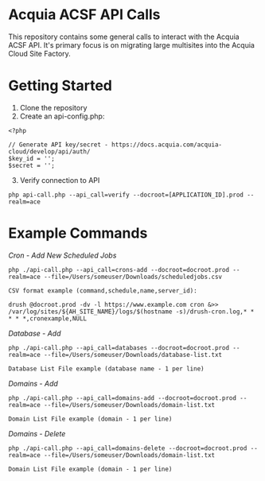 # Acquia ACSF API Calls

This repository contains some general calls to interact with the Acquia ACSF API. It's primary focus is on migrating large multisites into the Acquia Cloud Site Factory.

# Getting Started

1. Clone the repository
2. Create an api-config.php:

```
<?php

// Generate API key/secret - https://docs.acquia.com/acquia-cloud/develop/api/auth/
$key_id = '';
$secret = '';
```

3. Verify connection to API

```
php api-call.php --api_call=verify --docroot=[APPLICATION_ID].prod --realm=ace
```
# Example Commands

*Cron - Add New Scheduled Jobs*

```
php ./api-call.php --api_call=crons-add --docroot=docroot.prod --realm=ace --file=/Users/someuser/Downloads/scheduledjobs.csv

CSV format example (command,schedule,name,server_id):

drush @docroot.prod -dv -l https://www.example.com cron &>> /var/log/sites/${AH_SITE_NAME}/logs/$(hostname -s)/drush-cron.log,* * * * *,cronexample,NULL

```

*Database - Add*

```
php ./api-call.php --api_call=databases --docroot=docroot.prod --realm=ace --file=/Users/someuser/Downloads/database-list.txt

Database List File example (database name - 1 per line)
```

*Domains - Add*

```
php ./api-call.php --api_call=domains-add --docroot=docroot.prod --realm=ace --file=/Users/someuser/Downloads/domain-list.txt

Domain List File example (domain - 1 per line)
```

*Domains - Delete*

```
php ./api-call.php --api_call=domains-delete --docroot=docroot.prod --realm=ace --file=/Users/someuser/Downloads/domain-list.txt

Domain List File example (domain - 1 per line)
```